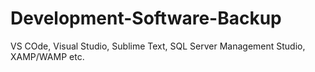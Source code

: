 # Development-Software-Backup
VS COde, Visual Studio, Sublime Text, SQL Server Management Studio, XAMP/WAMP etc.
